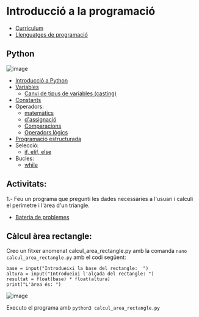 # Introducció a la programació

- [Curriculum](curriculum.md)
- [Llenguatges de programació](llenguatges.md)

## Python

![image](https://github.com/XaSaFa/IntroduccioProgramacio/assets/110727546/4371408d-1887-4d0a-a6a4-509b6a1cc4b2)

- [Introducció a Python](python_intro.md)
- [Variables](variables.md)
  - [Canvi de tipus de variables (casting)](https://www.w3schools.com/python/python_casting.asp) 
- [Constants](constants.md)
- Operadors:
  - [matemàtics](operacions.md)
  - [d'assignació](op_assignacio.md)
  - [Comparacions](op_comparadors.md)
  - [Operadors lògics](op_logics.md)
- [Programació estructurada](programacio_estructurada.md)
- Selecció:
  - [if, elif, else](seleccio.md)
- Bucles:
  - [while](while.md)

## Activitats:

1.- Feu un programa que pregunti les dades necessàries a l'usuari i calculi el perímetre i l'àrea d'un triangle.

- [Bateria de problemes](bateria.md)

## Càlcul àrea rectangle:

Creo un fitxer anomenat calcul_area_rectangle.py amb la comanda ```nano calcul_area_rectangle.py``` amb el codi següent:

```
base = input("Introdueixi la base del rectangle:  ")
altura = input("Introdueixi l'alçada del rectangle: ")
resultat = float(base) * float(altura)
print("L'àrea és: ")
```
![image](https://github.com/XaSaFa/IntroduccioProgramacio/assets/110727546/719e1950-797f-4e76-ae78-979638ddfc3e)

Executo el programa amb ```python3 calcul_area_rectangle.py```
